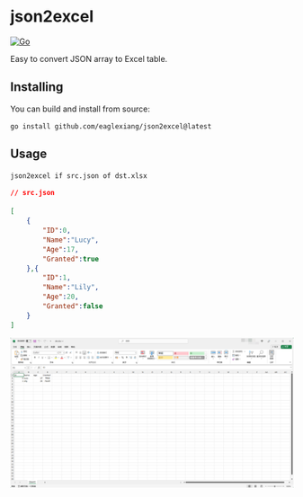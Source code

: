 # json2excel

[![Go](https://github.com/eaglexiang/json2excel/actions/workflows/go.yml/badge.svg)](https://github.com/eaglexiang/json2excel/actions/workflows/go.yml)

Easy to convert JSON array to Excel table.

## Installing

You can build and install from source:

```shell
go install github.com/eaglexiang/json2excel@latest

```

## Usage

```shell
json2excel if src.json of dst.xlsx

```

```json
// src.json

[
    {
        "ID":0,
        "Name":"Lucy",
        "Age":17,
        "Granted":true
    },{
        "ID":1,
        "Name":"Lily",
        "Age":20,
        "Granted":false
    }
]

```

![Alt text](image.png)